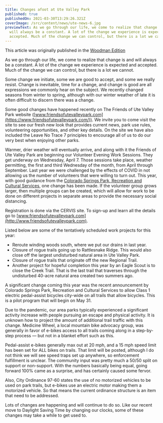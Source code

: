 ```yaml
---
title: Changes afoot at Ute Valley Park
published: true
publishedOn: 2021-03-30T13:29:26.321Z
coverImage: /src/content/news/ute-news-6.jpg
previewText: As we go through our life, we come to realize that change is and
  will always be a constant. A lot of the change we experience is expected and
  accepted. Much of the change we can control, but there is a lot we cannot.
---
```


This article was originally published in the [Woodman Edition](https://gazette.com/woodmenedition/changes-afoot-at-ute-valley-park-park-place/article_e83cfd98-8cd9-11eb-bcc7-a70e5944ca66.html)

As we go through our life, we come to realize that change is and will always be a constant. A lot of the change we experience is expected and accepted. Much of the change we can control, but there is a lot we cannot.

Some change we initiate, some we are good to accept, and some we really resist. Change is inevitable, time for a change, and change is good are all expressions we commonly hear on the subject. We recently changed seasons from winter to spring, although with our winter weather of late it is often difficult to discern there was a change.

Some good changes have happened recently on The Friends of Ute Valley Park website ([www.friendsofutevalleypark.com](https://www.friendsofutevalleypark.com/)). We invite you to come visit the site to see our fresh new look that provides current news, park use rules, volunteering opportunities, and other key details. On the site we have also included the Leave No Trace 7 principles to encourage all of us to do our very best when enjoying other parks.

Warmer, drier weather will eventually arrive, and along with it the Friends of Ute Valley Park are beginning our Volunteer Evening Work Sessions. They get underway on Wednesday, April 7. Those sessions take place, weather permitting, the first and third Wednesday of the month, from April through September. Last year we were challenged by the effects of COVID in not allowing us the number of volunteers that were willing to turn out. This year, with good guidance from the [Colorado Springs Park, Recreation and Cultural Services](https://coloradosprings.gov/parks), one change has been made. If the volunteer group grows larger, then multiple groups can be created, which will allow for work to be done on different projects in separate areas to provide the necessary social distancing.

Registration is done via the CERVIS site. To sign-up and learn all the details go to [www.friendsofutevalleypark.com](http://www.friendsofutevalleypark.com).

Listed below are some of the tentatively scheduled work projects for this year:

- Reroute winding woods south, where we put our drains in last year.
- Closure of rogue trails going up to Rattlesnake Ridge. This would also close off the largest undisturbed natural area in Ute Valley Park.
- Closure of rogue trails that originate off the new Regional Trail.
- Another project for hopeful completion this year by an Eagle Scout is to close the Creek Trail. That is the last trail that traverses through the undisturbed 40-acre natural area created two summers ago.

A significant change coming this year was the recent announcement by Colorado Springs Park, Recreation and Cultural Services to allow Class 1 electric pedal-assist bicycles city-wide on all trails that allow bicycles. This is a pilot program that will begin on May 31.

Due to the pandemic, our area parks typically experienced a significant activity increase with people pursuing an escape and physical activity. It is unknown how to project the amount of additional trail traffic with this change. Medicine Wheel, a local mountain bike advocacy group, was generally in favor of e-bikes access to all trails coming along in a step-by-step process — but not in a blanket effort such as this.

Pedal-assist e-bikes generally max out at 20 mph, and a 15 mph speed limit has been set for ALL bikes on trails. That limit will be posted, although I do not think we will see speed traps set up anywhere, so enforcement fulfillment is unclear. The community input was pretty much a 50/50 split on support or non-support. With the numbers basically being equal, going forward 100% came as a surprise, and has certainly caused some fervor.

Also, City Ordinance 97-60 states the use of no motorized vehicles to be used on park trails, but e-bikes use an electric motor making them a motorized vehicle. So that means the current ordinance structure is an item that need to be addressed.

Lots of changes are happening and will continue to do so. Like our recent move to Daylight Saving Time by changing our clocks, some of these changes may take a while to get used to.
